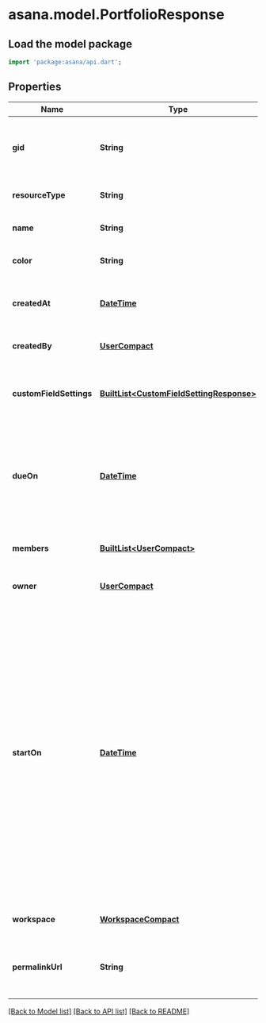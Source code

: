 # asana.model.PortfolioResponse

## Load the model package
```dart
import 'package:asana/api.dart';
```

## Properties
Name | Type | Description | Notes
------------ | ------------- | ------------- | -------------
**gid** | **String** | Globally unique identifier of the resource, as a string. | [optional] [default to null]
**resourceType** | **String** | The base type of this resource. | [optional] [default to null]
**name** | **String** | The name of the portfolio. | [optional] [default to null]
**color** | **String** | Color of the portfolio. | [optional] [default to null]
**createdAt** | [**DateTime**](DateTime.md) | The time at which this resource was created. | [optional] [default to null]
**createdBy** | [**UserCompact**](UserCompact.md) |  | [optional] [default to null]
**customFieldSettings** | [**BuiltList&lt;CustomFieldSettingResponse&gt;**](CustomFieldSettingResponse.md) | Array of custom field settings applied to the portfolio. | [optional] [default to const []]
**dueOn** | [**DateTime**](DateTime.md) | The localized day on which this portfolio is due. This takes a date with format YYYY-MM-DD. | [optional] [default to null]
**members** | [**BuiltList&lt;UserCompact&gt;**](UserCompact.md) |  | [optional] [default to const []]
**owner** | [**UserCompact**](UserCompact.md) |  | [optional] [default to null]
**startOn** | [**DateTime**](DateTime.md) | The day on which work for this portfolio begins, or null if the portfolio has no start date. This takes a date with &#x60;YYYY-MM-DD&#x60; format. *Note: &#x60;due_on&#x60; must be present in the request when setting or unsetting the &#x60;start_on&#x60; parameter. Additionally, start_on and due_on cannot be the same date.* | [optional] [default to null]
**workspace** | [**WorkspaceCompact**](WorkspaceCompact.md) |  | [optional] [default to null]
**permalinkUrl** | **String** | A url that points directly to the object within Asana. | [optional] [default to null]

[[Back to Model list]](../README.md#documentation-for-models) [[Back to API list]](../README.md#documentation-for-api-endpoints) [[Back to README]](../README.md)


